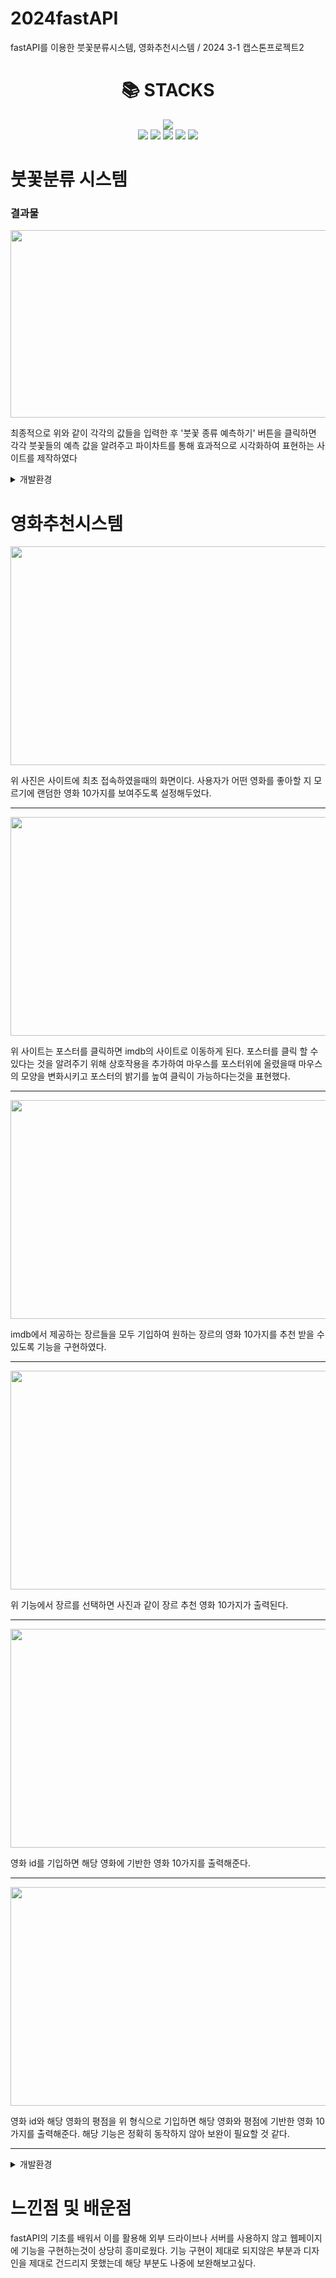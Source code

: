 # 2024fastAPI
fastAPI를 이용한 붓꽃분류시스템, 영화추천시스템 / 2024 3-1 캡스톤프로젝트2

<div align=center><h1>📚 STACKS</h1></div>

<div align=center> 
<!--   https://simpleicons.org/
  <img src="https://img.shields.io/badge/[아이콘 검색]-[색상코드]?style=for-the-badge&logo=[아이콘 검색]&logoColor=white"> -->

  <img src="https://img.shields.io/badge/python-3776AB?style=for-the-badge&logo=python&logoColor=white">
  <br>
  <img src="https://img.shields.io/badge/html5-E34F26?style=for-the-badge&logo=html5&logoColor=white">
  <img src="https://img.shields.io/badge/javascript-F7DF1E?style=for-the-badge&logo=javascript&logoColor=black">
  <img src="https://img.shields.io/badge/css3-1572B6?style=for-the-badge&logo=css3&logoColor=white">
  <img src="https://img.shields.io/badge/fastapi-009688?style=for-the-badge&logo=fastapi&logoColor=white">
  <img src="https://img.shields.io/badge/github-181717?style=for-the-badge&logo=github&logoColor=white">
</div>


# 붓꽃분류 시스템 
### 결과물
<img src="https://github.com/smallbrowndog/2024fastAPI/assets/136410944/5ae541ca-338e-4b70-a22c-01304796af0c" width="600" height="300"/>

최종적으로 위와 같이 각각의 값들을 입력한 후 '붓꽃 종류 예측하기' 버튼을 클릭하면 각각 붓꽃들의 예측 값을 알려주고 파이차트를 통해 효과적으로 시각화하여 표현하는 사이트를 제작하였다


<details>
<summary>개발환경</summary>

annotated-types==0.6.0  
anyio==4.3.0  
click==8.1.7  
colorama==0.4.6  
exceptiongroup==1.2.0  
fastapi==0.110.0  
h11==0.14.0  
idna==3.6  
joblib==1.3.2  
numpy==1.26.4  
pandas==2.2.1  
pydantic==2.6.3  
pydantic_core==2.16.3  
python-dateutil==2.9.0.post0  
pytz==2024.1  
scikit-learn==1.4.1.post1  
scipy==1.12.0  
six==1.16.0  
sniffio==1.3.1  
starlette==0.36.3  
threadpoolctl==3.3.0  
typing_extensions==4.10.0  
tzdata==2024.1  
uvicorn==0.27.1  
</details>




# 영화추천시스템

<img src="https://github.com/smallbrowndog/2024fastAPI/assets/136410944/974420eb-e1c3-461b-9e03-7e3568107eb3" width="700" height="350"/>


위 사진은 사이트에 최초 접속하였을때의 화면이다.
사용자가 어떤 영화를 좋아할 지 모르기에 랜덤한 영화 10가지를 보여주도록 설정해두었다.

---

<img src="https://github.com/smallbrowndog/2024fastAPI/assets/136410944/5d608637-e54c-4f4d-945f-c983636a4897" width="700" height="350"/>

위 사이트는 포스터를 클릭하면 imdb의 사이트로 이동하게 된다.
포스터를 클릭 할 수 있다는 것을 알려주기 위해 상호작용을 추가하여 마우스를 포스터위에 올렸을때 마우스의 모양을 변화시키고 포스터의 밝기를 높여 클릭이 가능하다는것을 표현했다.

---

<img src="https://github.com/smallbrowndog/2024fastAPI/assets/136410944/cb61a623-c217-4f8f-b9f4-1c41b8da1e90" width="700" height="350"/>

imdb에서 제공하는 장르들을 모두 기입하여 원하는 장르의 영화 10가지를 추천 받을 수 있도록 기능을 구현하였다.

---

<img src="https://github.com/smallbrowndog/2024fastAPI/assets/136410944/bb216054-a665-4a78-9641-0b3a14744b51" width="700" height="350"/>

위 기능에서 장르를 선택하면 사진과 같이 장르 추천 영화 10가지가 출력된다.

---

<img src="https://github.com/smallbrowndog/2024fastAPI/assets/136410944/e9558425-ae24-4d61-b680-8cded9263a73" width="700" height="350"/>

영화 id를 기입하면 해당 영화에 기반한 영화 10가지를 출력해준다.

---

<img src="https://github.com/smallbrowndog/2024fastAPI/assets/136410944/2cb18cea-1f1b-42f4-adcb-1fef88e5b50f" width="700" height="350"/>

영화 id와 해당 영화의 평점을 위 형식으로 기입하면 해당 영화와 평점에 기반한 영화 10가지를 출력해준다.
해당 기능은 정확히 동작하지 않아 보완이 필요할 것 같다.

---

<details>
<summary>개발환경</summary>

annotated-types==0.6.0  
anyio==4.3.0  
certifi==2024.2.2  
charset-normalizer==3.3.2  
click==8.1.7  
colorama==0.4.6  
exceptiongroup==1.2.0  
fastapi==0.110.0  
h11==0.14.0  
idna==3.6  
implicit==0.7.2  
numpy==1.26.4  
pandas==2.2.1  
pydantic==2.6.4  
pydantic_core==2.16.3  
python-dateutil==2.9.0.post0  
pytz==2024.1  
requests==2.31.0  
resolver==0.2.1  
scipy==1.12.0  
six==1.16.0  
sniffio==1.3.1  
starlette==0.36.3  
threadpoolctl==3.4.0  
tqdm==4.66.2  
typing_extensions==4.10.0  
tzdata==2024.1  
urllib3==2.2.1  
uvicorn==0.28.1  
</details>

# 느낀점 및 배운점
fastAPI의 기초를 배워서 이를 활용해 외부 드라이브나 서버를 사용하지 않고 웹페이지에 기능을 구현하는것이 상당히 흥미로웠다.
기능 구현이 제대로 되지않은 부분과 디자인을 제대로 건드리지 못했는데 해당 부분도 나중에 보완해보고싶다.

